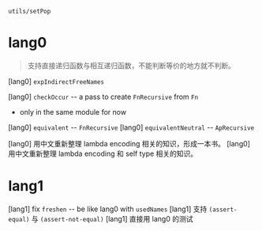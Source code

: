 `utils/setPop`

# lang0

> 支持直接递归函数与相互递归函数，不能判断等价的地方就不判断。

[lang0] `expIndirectFreeNames`

[lang0] `checkOccur` -- a pass to create `FnRecursive` from `Fn`

- only in the same module for now

[lang0] `equivalent` -- `FnRecursive`
[lang0] `equivalentNeutral` -- `ApRecursive`

[lang0] 用中文重新整理 lambda encoding 相关的知识，形成一本书。
[lang0] 用中文重新整理 lambda encoding 和 self type 相关的知识。

# lang1

[lang1] fix `freshen` -- be like lang0 with `usedNames`
[lang1] 支持 `(assert-equal)` 与 `(assert-not-equal)`
[lang1] 直接用 lang0 的测试
